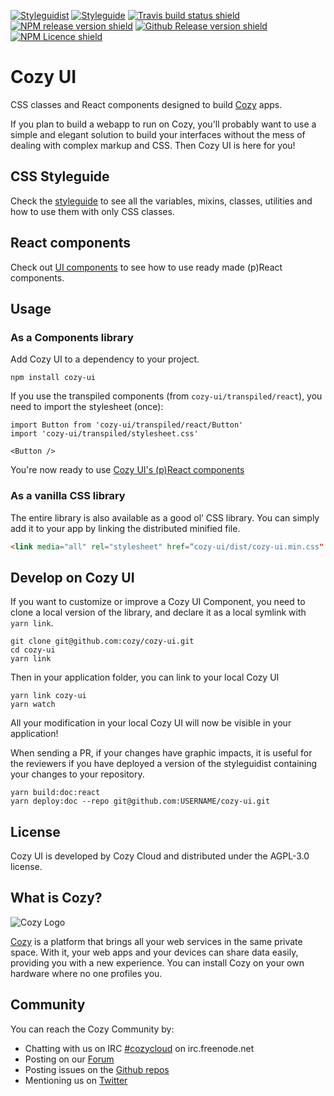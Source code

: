[![Styleguidist](https://img.shields.io/badge/react-Styleguidist-green.svg?style=flat)](https://cozy.github.io/cozy-ui/react/)
[![Styleguide](https://img.shields.io/badge/KSS-Styleguide-green.svg?style=flat)](https://cozy.github.io/cozy-ui/styleguide/)
[![Travis build status shield](https://img.shields.io/travis/cozy/cozy-ui.svg?branch=master)](https://travis-ci.org/cozy/cozy-ui)
[![NPM release version shield](https://img.shields.io/npm/v/cozy-ui.svg)](https://www.npmjs.com/package/cozy-ui)
[![Github Release version shield](https://img.shields.io/github/tag/cozy/cozy-ui.svg)](https://github.com/cozy/cozy-ui/releases)
[![NPM Licence shield](https://img.shields.io/npm/l/cozy-ui.svg)](https://github.com/cozy/cozy-ui/blob/master/LICENSE)

# Cozy UI

CSS classes and React components designed to build [Cozy](https://cozy.io/) apps.

If you plan to build a webapp to run on Cozy, you'll probably want to use a simple and elegant solution to build your interfaces without the mess of dealing with complex markup and CSS. Then Cozy UI is here for you!

## CSS Styleguide

Check the [styleguide](https://cozy.github.io/cozy-ui/styleguide) to see all the variables, mixins, classes, utilities and how to use them with only CSS classes.

## React components

Check out [UI components](https://cozy.github.io/cozy-ui/react/) to see how to use ready made (p)React components.

## Usage

### As a Components library

Add Cozy UI to a dependency to your project.
```
npm install cozy-ui
```

If you use the transpiled components (from `cozy-ui/transpiled/react`), you need to import the stylesheet (once):

```
import Button from 'cozy-ui/transpiled/react/Button'
import 'cozy-ui/transpiled/stylesheet.css'

<Button />
```

You're now ready to use [Cozy UI's (p)React components](https://cozy.github.io/cozy-ui/react/)

### As a vanilla CSS library

The entire library is also available as a good ol’ CSS library. You can simply add it to your app by linking the distributed minified file.
```html
<link media="all" rel="stylesheet" href=“cozy-ui/dist/cozy-ui.min.css" />
```

## Develop on Cozy UI

If you want to customize or improve a Cozy UI Component, you need to clone a local version of the library, and declare it as a local symlink with `yarn link`.

```
git clone git@github.com:cozy/cozy-ui.git
cd cozy-ui
yarn link
```

Then in your application folder, you can link to your local Cozy UI

```
yarn link cozy-ui
yarn watch
```

All your modification in your local Cozy UI will now be visible in your application!

When sending a PR, if your changes have graphic impacts, it is useful for the reviewers if
you have deployed a version of the styleguidist containing your changes to your repository.

```
yarn build:doc:react
yarn deploy:doc --repo git@github.com:USERNAME/cozy-ui.git
```

## License

Cozy UI is developed by Cozy Cloud and distributed under the AGPL-3.0 license.


## What is Cozy?

![Cozy Logo](https://raw.github.com/cozy/cozy-setup/gh-pages/assets/images/happycloud.png)

[Cozy](https://cozy.io) is a platform that brings all your web services in the
same private space. With it, your web apps and your devices can share data
easily, providing you with a new experience. You can install Cozy on your own
hardware where no one profiles you.

## Community

You can reach the Cozy Community by:

* Chatting with us on IRC [#cozycloud](http://webchat.freenode.net/?channels=%23cozycloud) on irc.freenode.net
* Posting on our [Forum](https://forum.cozy.io)
* Posting issues on the [Github repos](https://github.com/cozy/)
* Mentioning us on [Twitter](https://twitter.com/cozycloud)

[stylus]: http://stylus-lang.com/
